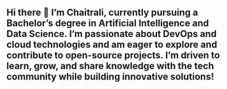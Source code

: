 ## Hi there 👋 I’m Chaitrali, currently pursuing a Bachelor’s degree in Artificial Intelligence and Data Science. I’m passionate about DevOps and cloud technologies and am eager to explore and contribute to open-source projects. I’m driven to learn, grow, and share knowledge with the tech community while building innovative solutions!
